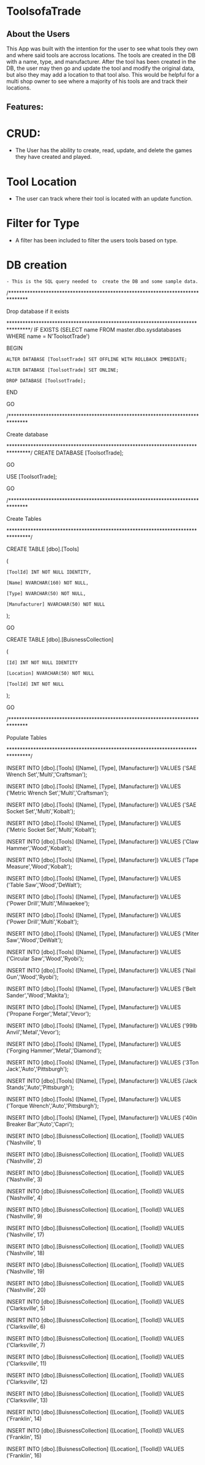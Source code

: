 # ToolsofaTrade

## About the Users

This App was built with the intention for the user to see what tools they own and where said tools are accross locations. The tools are created in the DB with a name, type, and manufacturer. After the tool has been created in the DB, the user may then go and update the tool and modify the original data, but also they may add a location to that tool also. This would be helpful for a multi shop owner to see where a majority of his tools are and track their locations.

## Features:
# CRUD:
 - The User has the ability to create, read, update, and delete the games they have created and played.

# Tool Location
 - The user can track where their tool is located with an update function.

 # Filter for Type
  - A filter has been included to filter the users tools based on type.

  # DB creation
    - This is the SQL query needed to  create the DB and some sample data.


/*******************************************************************************

   Drop database if it exists
   
********************************************************************************/
IF EXISTS (SELECT name FROM master.dbo.sysdatabases WHERE name = N'ToolsotTrade')

BEGIN

	ALTER DATABASE [ToolsotTrade] SET OFFLINE WITH ROLLBACK IMMEDIATE;
	
	ALTER DATABASE [ToolsotTrade] SET ONLINE;
	
	DROP DATABASE [ToolsotTrade];
	
END

GO

/*******************************************************************************

   Create database
   
********************************************************************************/
CREATE DATABASE [ToolsotTrade];

GO

USE [ToolsotTrade];

GO

/*******************************************************************************

   Create Tables
   
********************************************************************************/

CREATE TABLE [dbo].[Tools]

(

	[ToolId] INT NOT NULL IDENTITY,
	
	[Name] NVARCHAR(160) NOT NULL,
	
	[Type] NVARCHAR(50) NOT NULL,
	
	[Manufacturer] NVARCHAR(50) NOT NULL
	
);

GO

CREATE TABLE [dbo].[BuisnessCollection]

(

	[Id] INT NOT NULL IDENTITY
	
	[Location] NVARCHAR(50) NOT NULL
	
	[ToolId] INT NOT NULL
	
);

GO

/*******************************************************************************

   Populate Tables
   
********************************************************************************/

INSERT INTO [dbo].[Tools] ([Name], [Type], [Manufacturer]) VALUES ('SAE Wrench Set','Multi','Craftsman'); 

INSERT INTO [dbo].[Tools] ([Name], [Type], [Manufacturer]) VALUES ('Metric Wrench Set','Multi','Craftsman'); 

INSERT INTO [dbo].[Tools] ([Name], [Type], [Manufacturer]) VALUES ('SAE Socket Set','Multi','Kobalt'); 

INSERT INTO [dbo].[Tools] ([Name], [Type], [Manufacturer]) VALUES ('Metric Socket Set','Multi','Kobalt'); 

INSERT INTO [dbo].[Tools] ([Name], [Type], [Manufacturer]) VALUES ('Claw Hammer','Wood','Kobalt'); 

INSERT INTO [dbo].[Tools] ([Name], [Type], [Manufacturer]) VALUES ('Tape Measure','Wood','Kobalt'); 

INSERT INTO [dbo].[Tools] ([Name], [Type], [Manufacturer]) VALUES ('Table Saw','Wood','DeWalt'); 

INSERT INTO [dbo].[Tools] ([Name], [Type], [Manufacturer]) VALUES ('Power Drill','Multi','Milwaekee'); 

INSERT INTO [dbo].[Tools] ([Name], [Type], [Manufacturer]) VALUES ('Power Drill','Multi','Kobalt'); 

INSERT INTO [dbo].[Tools] ([Name], [Type], [Manufacturer]) VALUES ('Miter Saw','Wood','DeWalt'); 

INSERT INTO [dbo].[Tools] ([Name], [Type], [Manufacturer]) VALUES ('Circular Saw','Wood','Ryobi'); 

INSERT INTO [dbo].[Tools] ([Name], [Type], [Manufacturer]) VALUES ('Nail Gun','Wood','Ryobi'); 

INSERT INTO [dbo].[Tools] ([Name], [Type], [Manufacturer]) VALUES ('Belt Sander','Wood','Makita'); 

INSERT INTO [dbo].[Tools] ([Name], [Type], [Manufacturer]) VALUES ('Propane Forger','Metal','Vevor'); 

INSERT INTO [dbo].[Tools] ([Name], [Type], [Manufacturer]) VALUES ('99lb Anvil','Metal','Vevor'); 

INSERT INTO [dbo].[Tools] ([Name], [Type], [Manufacturer]) VALUES ('Forging Hammer','Metal','Diamond'); 

INSERT INTO [dbo].[Tools] ([Name], [Type], [Manufacturer]) VALUES ('3Ton Jack','Auto','Pittsburgh'); 

INSERT INTO [dbo].[Tools] ([Name], [Type], [Manufacturer]) VALUES ('Jack Stands','Auto','Pittsburgh'); 

INSERT INTO [dbo].[Tools] ([Name], [Type], [Manufacturer]) VALUES ('Torque Wrench','Auto','Pittsburgh'); 

INSERT INTO [dbo].[Tools] ([Name], [Type], [Manufacturer]) VALUES ('40in Breaker Bar','Auto','Capri');



INSERT INTO [dbo].[BuisnessCollection] ([Location], [ToolId]) VALUES ('Nashville', 1)

INSERT INTO [dbo].[BuisnessCollection] ([Location], [ToolId]) VALUES ('Nashville', 2)

INSERT INTO [dbo].[BuisnessCollection] ([Location], [ToolId]) VALUES ('Nashville', 3)

INSERT INTO [dbo].[BuisnessCollection] ([Location], [ToolId]) VALUES ('Nashville', 4)

INSERT INTO [dbo].[BuisnessCollection] ([Location], [ToolId]) VALUES ('Nashville', 9)

INSERT INTO [dbo].[BuisnessCollection] ([Location], [ToolId]) VALUES ('Nashville', 17)

INSERT INTO [dbo].[BuisnessCollection] ([Location], [ToolId]) VALUES ('Nashville', 18)

INSERT INTO [dbo].[BuisnessCollection] ([Location], [ToolId]) VALUES ('Nashville', 19)

INSERT INTO [dbo].[BuisnessCollection] ([Location], [ToolId]) VALUES ('Nashville', 20)

INSERT INTO [dbo].[BuisnessCollection] ([Location], [ToolId]) VALUES ('Clarksville', 5)

INSERT INTO [dbo].[BuisnessCollection] ([Location], [ToolId]) VALUES ('Clarksville', 6)

INSERT INTO [dbo].[BuisnessCollection] ([Location], [ToolId]) VALUES ('Clarksville', 7)

INSERT INTO [dbo].[BuisnessCollection] ([Location], [ToolId]) VALUES ('Clarksville', 11)

INSERT INTO [dbo].[BuisnessCollection] ([Location], [ToolId]) VALUES ('Clarksville', 12)

INSERT INTO [dbo].[BuisnessCollection] ([Location], [ToolId]) VALUES ('Clarksville', 13)

INSERT INTO [dbo].[BuisnessCollection] ([Location], [ToolId]) VALUES ('Franklin', 14)

INSERT INTO [dbo].[BuisnessCollection] ([Location], [ToolId]) VALUES ('Franklin', 15)

INSERT INTO [dbo].[BuisnessCollection] ([Location], [ToolId]) VALUES ('Franklin', 16)

